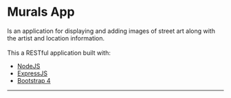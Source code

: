 Murals App
===

Is an application for displaying and adding images of street art along with the artist and location information. <br>
<br>
This a RESTful application built with:

+ [NodeJS]
+ [ExpressJS]
+ [Bootstrap 4]


___

 [NodeJS]: <https://nodejs.org/en/>
 [ExpressJS]: <https://expressjs.com/>
 [Bootstrap 4]: <https://getbootstrap.com/docs/4.1/components/alerts/>
